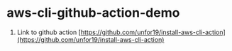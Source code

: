 # aws-cli-github-action-demo

1. Link to github action [https://github.com/unfor19/install-aws-cli-action](https://github.com/unfor19/install-aws-cli-action)
